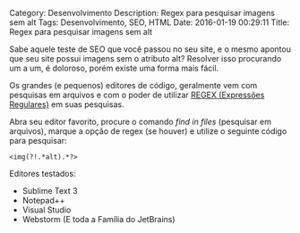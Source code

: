 Category: Desenvolvimento
Description: Regex para pesquisar imagens sem alt
Tags: Desenvolvimento, SEO, HTML
Date: 2016-01-19 00:29:11
Title: Regex para pesquisar imagens sem alt

Sabe aquele teste de SEO que você passou no seu site, e o mesmo apontou que seu site possui imagens sem o atributo alt? Resolver isso procurando um a um, é doloroso, porém existe uma forma mais fácil.

Os grandes (e pequenos) editores de código, geralmente vem com pesquisas em arquivos e com o poder de utilizar [REGEX (Expressões Regulares)](https://pt.wikipedia.org/wiki/Express%C3%A3o_regular) em suas pesquisas.

Abra seu editor favorito, procure o comando *find in files* (pesquisar em arquivos), marque a opção de regex (se houver) e utilize o seguinte código para pesquisar:

```<img(?!.*alt).*?>```

Editores testados: 

* Sublime Text 3
* Notepad++
* Visual Studio
* Webstorm (E toda a Família do JetBrains)